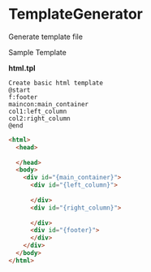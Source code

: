 # TemplateGenerator
Generate template file

Sample Template

**html.tpl**
```
Create basic html template  
@start  
f:footer  
maincon:main_container  
col1:left_column  
col2:right_column  
@end
```  


```html
<html>
  <head>
    
  </head>
  <body>
    <div id="{main_container}">
      <div id="{left_column}">
      
      </div>
      <div id="{right_column}">
      
      </div>      
      <div id="{footer}">
      </div>      
    </div>
  </body>
</html>
```
